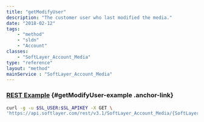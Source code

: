 ```yaml
---
title: "getModifyUser"
description: "The customer user who last modified the media."
date: "2018-02-12"
tags:
    - "method"
    - "sldn"
    - "Account"
classes:
    - "SoftLayer_Account_Media"
type: "reference"
layout: "method"
mainService : "SoftLayer_Account_Media"
---
```


### [REST Example](#getModifyUser-example) <a href="/article/rest/"><i class="fas fa-question"></i></a> {#getModifyUser-example .anchor-link} 
```bash
curl -g -u $SL_USER:$SL_APIKEY -X GET \
'https://api.softlayer.com/rest/v3.1/SoftLayer_Account_Media/{SoftLayer_Account_MediaID}/getModifyUser'
```
